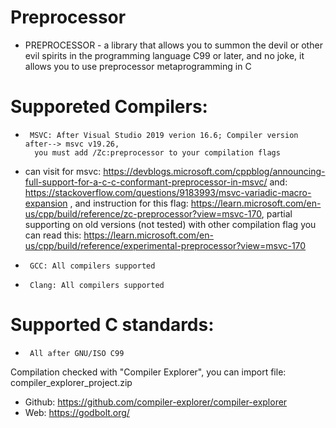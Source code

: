 # Preprocessor
 * PREPROCESSOR - a library that allows you to summon the devil or other evil spirits in the programming language C99 or later, and no joke, it allows you to use preprocessor metaprogramming in C
 
 # Supporeted Compilers:
 *      MSVC: After Visual Studio 2019 verion 16.6;	Compiler version after--> msvc v19.26, 
         you must add /Zc:preprocessor to your compilation flags
 - can visit for msvc: https://devblogs.microsoft.com/cppblog/announcing-full-support-for-a-c-c-conformant-preprocessor-in-msvc/
 and: https://stackoverflow.com/questions/9183993/msvc-variadic-macro-expansion
 , and instruction for this flag: https://learn.microsoft.com/en-us/cpp/build/reference/zc-preprocessor?view=msvc-170, 
 partial supporting on old versions (not tested) with other compilation flag you can read this: https://learn.microsoft.com/en-us/cpp/build/reference/experimental-preprocessor?view=msvc-170
 
 *      GCC: All compilers supported
 *      Clang: All compilers supported
 
 # Supported C standards:
 *      All after GNU/ISO C99
 
 Compilation checked with "Compiler Explorer", you can import file: compiler_explorer_project.zip
 * Github: https://github.com/compiler-explorer/compiler-explorer
 * Web: https://godbolt.org/
